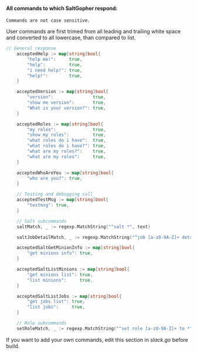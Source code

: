 #### All commands to which SaltGopher respond:

`Commands are not case sensitive.`

User commands are first trimed from all leading and trailing white space and converted to all lowercase, than compared to list.

```go
// General response
	acceptedHelp := map[string]bool{
		"help me!":     true,
		"help":         true,
		"i need help!": true,
		"help!":        true,
	}

	acceptedVersion := map[string]bool{
		"version":               true,
		"show me version":       true,
		"What is your version?": true,
	}

	acceptedRoles := map[string]bool{
		"my roles":              true,
		"show my roles":         true,
		"what roles do i have":  true,
		"what roles do i have?": true,
		"what are my roles?":    true,
		"what are my roles":     true,
	}

	acceptedWhoAreYou := map[string]bool{
		"who are you?": true,
	}

	// Testing and debugging call
	acceptedTestMsg := map[string]bool{
		"testmsg": true,
	}

	// Salt subcommands
	saltMatch, _ := regexp.MatchString("^salt *", text)

	saltJobDetailMatch, _ := regexp.MatchString("^job [a-z0-9A-Z]+ details", text)

	acceptedSaltGetMinionInfo := map[string]bool{
		"get minions info": true,
	}

	acceptedSaltListMinions := map[string]bool{
		"get minions list": true,
		"list minions":     true,
	}

	acceptedSaltListJobs := map[string]bool{
		"get jobs list": true,
		"list jobs":     true,
	}

	// Role subcommands
	setRoleMatch, _ := regexp.MatchString("^set role [a-z0-9A-Z]+ to *", text)

```

If you want to add your own commands, edit this section in *slack.go* before build.